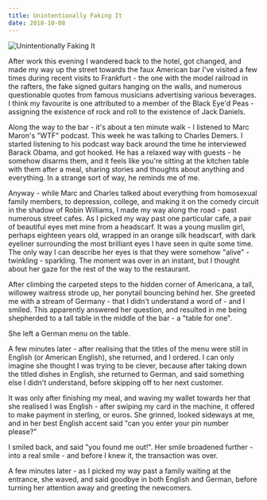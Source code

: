 ```yaml
---
title: Unintentionally Faking It
date: 2018-10-08
---
```


![Unintentionally Faking It](https://source.unsplash.com/4v9Kk01mEbY/1600x900)

After work this evening I wandered back to the hotel, got changed, and made my way up the street towards the faux American bar I've visited a few times during recent visits to Frankfurt - the one with the model railroad in the rafters, the fake signed guitars hanging on the walls, and numerous questionable quotes from famous musicians advertising various beverages. I think my favourite is one attributed to a member of the Black Eye'd Peas - assigning the existence of rock and roll to the existence of Jack Daniels.

Along the way to the bar - it's about a ten minute walk - I listened to Marc Maron's "WTF" podcast. This week he was talking to Charles Demers. I started listening to his podcast way back around the time he interviewed Barack Obama, and got hooked. He has a relaxed way with guests - he somehow disarms them, and it feels like you're sitting at the kitchen table with them after a meal, sharing stories and thoughts about anything and everything. In a strange sort of way, he reminds me of me.

Anyway - while Marc and Charles talked about everything from homosexual family members, to depression, college, and making it on the comedy circuit in the shadow of Robin Williams, I made my way along the road - past numerous street cafes. As I picked my way past one particular cafe, a pair of beautiful eyes met mine from a headscarf. It was a young muslim girl, perhaps eighteen years old, wrapped in an orange silk headscarf, with dark eyeliner surrounding the most brilliant eyes I have seen in quite some time. The only way I can describe her eyes is that they were somehow "alive" - twinkling - sparkling. The moment was over in an instant, but I thought about her gaze for the rest of the way to the restaurant.

After climbing the carpeted steps to the hidden corner of Americana, a tall, willowey waitress strode up, her ponytail bouncing behind her. She greeted me with a stream of Germany - that I didn't understand a word of - and I smiled. This apparently answered her question, and resulted in me being shepherded to a tall table in the middle of the bar - a "table for one".

She left a German menu on the table.

A few minutes later - after realising that the titles of the menu were still in English (or American English), she returned, and I ordered. I can only imagine she thought I was trying to be clever, because after taking down the titled dishes in English, she returned to German, and said something else I didn't understand, before skipping off to her next customer.

It was only after finishing my meal, and waving my wallet towards her that she realised I was English - after swiping my card in the machine, it offered to make payment in sterling, or euros. She grinned, looked sideways at me, and in her best English accent said "can you enter your pin number please?"

I smiled back, and said "you found me out!". Her smile broadened further - into a real smile - and before I knew it, the transaction was over.

A few minutes later - as I picked my way past a family waiting at the entrance, she waved, and said goodbye in both English and German, before turning her attention away and greeting the newcomers.
